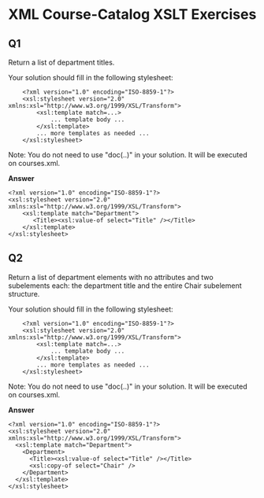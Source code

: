 # XML Course-Catalog XSLT Exercises

## Q1

Return a list of department titles. 

Your solution should fill in the following stylesheet: 

```
    <?xml version="1.0" encoding="ISO-8859-1"?>
    <xsl:stylesheet version="2.0" xmlns:xsl="http://www.w3.org/1999/XSL/Transform">
        <xsl:template match=...>
            ... template body ...
        </xsl:template>
        ... more templates as needed ...
    </xsl:stylesheet>
```

Note: You do not need to use "doc(..)" in your solution. It will be executed on courses.xml. 

**Answer**

```
<?xml version="1.0" encoding="ISO-8859-1"?>
<xsl:stylesheet version="2.0" xmlns:xsl="http://www.w3.org/1999/XSL/Transform">
    <xsl:template match="Department">
       <Title><xsl:value-of select="Title" /></Title>
    </xsl:template>
</xsl:stylesheet>
```

## Q2

Return a list of department elements with no attributes and two subelements each: the department title and the entire Chair subelement structure. 

Your solution should fill in the following stylesheet: 

```
    <?xml version="1.0" encoding="ISO-8859-1"?>
    <xsl:stylesheet version="2.0" xmlns:xsl="http://www.w3.org/1999/XSL/Transform">
        <xsl:template match=...>
            ... template body ...
        </xsl:template>
        ... more templates as needed ...
    </xsl:stylesheet>
```

Note: You do not need to use "doc(..)" in your solution. It will be executed on courses.xml. 

**Answer**

```
<?xml version="1.0" encoding="ISO-8859-1"?>
<xsl:stylesheet version="2.0" xmlns:xsl="http://www.w3.org/1999/XSL/Transform">
  <xsl:template match="Department">
    <Department>   
      <Title><xsl:value-of select="Title" /></Title>
      <xsl:copy-of select="Chair" />
    </Department>
  </xsl:template>
</xsl:stylesheet>
```
